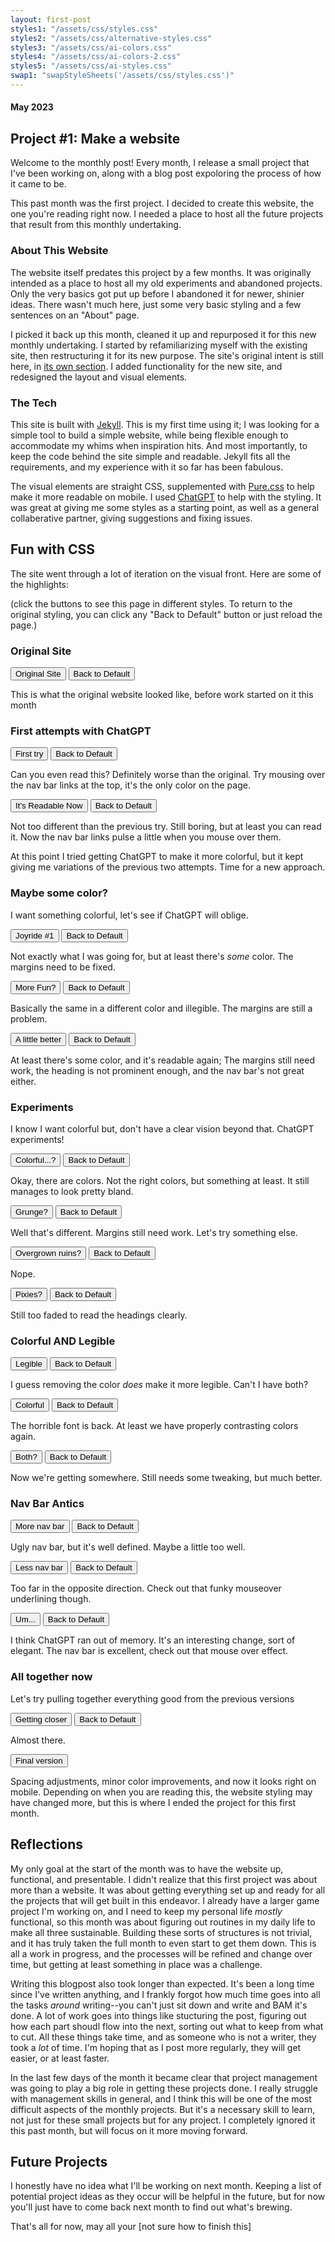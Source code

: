 ```yaml
---
layout: first-post
styles1: "/assets/css/styles.css"
styles2: "/assets/css/alternative-styles.css"
styles3: "/assets/css/ai-colors.css"
styles4: "/assets/css/ai-colors-2.css"
styles5: "/assets/css/ai-styles.css"
swap1: "swapStyleSheets('/assets/css/styles.css')"
---
```


<script>
function removeStyleSheet(sheet) {
  sheet.ownerNode.parentNode.removeChild(sheet.ownerNode);
}

function removeAllSheets() {
  while (document.styleSheets.length > 0) {
    removeStyleSheet(document.styleSheets[0]);
  }
}

function addStyleSheet(sheet) {
  var link = document.createElement('link');
  link.rel = "stylesheet";
  link.type = "text/css";
  link.href = sheet;
  document.head.appendChild(link);
}

function swapStyleSheets(newSheet) {
  removeAllSheets();
  addStyleSheet(newSheet);
  addStyleSheet("/assets/css/first-post-styles.css");  
}

function resetDefaultStyles() {
  swapStyleSheets("https://cdn.jsdelivr.net/npm/purecss@3.0.0/build/pure-min.css");
  addStyleSheet("/assets/css/styles.css");
}
</script>

#### May 2023

## Project #1: Make a website

Welcome to the monthly post! Every month, I release a small project that I've been working on, along with a blog post expoloring the process of how it came to be.

This past month was the first project. I decided to create this website, the one you're reading right now. I needed a place to host all the future projects that result from this monthly undertaking.

### About This Website

The website itself predates this project by a few months. It was originally intended as a place to host all my old experiments and abandoned projects. Only the very basics got put up before I abandoned it for newer, shinier ideas. There wasn't much here, just some very basic styling and a few sentences on an "About" page.

I picked it back up this month, cleaned it up and repurposed it for this new monthly undertaking. I started by refamiliarizing myself with the existing site, then restructuring it for its new purpose. The site's original intent is still here, in [its own section](/crypt.html). I added functionality for the new site, and redesigned the layout and visual elements.

### The Tech

This site is built with [Jekyll](https://jekyllrb.com/). This is my first time using it; I was looking for a simple tool to build a simple website, while being flexible enough to accommodate my whims when inspiration hits. And most importantly, to keep the code behind the site simple and readable. Jekyll fits all the requirements, and my experience with it so far has been fabulous.

The visual elements are straight CSS, supplemented with [Pure.css](https://purecss.io/) to help make it more readable on mobile. I used [ChatGPT](https://chat.openai.com/) to help  with the styling. It was great at giving me some styles as a starting point, as well as a general collaberative partner, giving suggestions and fixing issues.

## Fun with CSS

The site went through a lot of iteration on the visual front. Here are some of the highlights:

(click the buttons to see this page in different styles. To return to the original styling, you can click any "Back to Default" button or just reload the page.)

### Original Site

<button onclick="swapStyleSheets('/assets/css/old_CSS/original.css')">Original Site</button>
<button onclick="resetDefaultStyles()">Back to Default</button>

This is what the original website looked like, before work started on it this month

### First attempts with ChatGPT

<button onclick="swapStyleSheets('/assets/css/old_CSS/v2.css')">First try</button>
<button onclick="resetDefaultStyles()">Back to Default</button>

Can you even read this? Definitely worse than the original. Try mousing over the nav bar links at the top, it's the only color on the page.

<button onclick="swapStyleSheets('/assets/css/old_CSS/v3.css')">It's Readable Now</button>
<button onclick="resetDefaultStyles()">Back to Default</button>

Not too different than the previous try. Still boring, but at least you can read it. Now the nav bar links pulse a little when you mouse over them.

At this point I tried getting ChatGPT to make it more colorful, but it kept giving me variations of the previous two attempts. Time for a new approach.

### Maybe some color?

I want something colorful, let's see if ChatGPT will oblige.

<button onclick="swapStyleSheets('/assets/css/old_CSS/v4.css')">Joyride #1</button>
<button onclick="resetDefaultStyles()">Back to Default</button>

Not exactly what I was going for, but at least there's *some* color. The margins need to be fixed.

<button onclick="swapStyleSheets('/assets/css/old_CSS/v6.css')">More Fun?</button>
<button onclick="resetDefaultStyles()">Back to Default</button>

Basically the same in a different color and illegible. The margins are still a problem.

<button onclick="swapStyleSheets('/assets/css/old_CSS/v7.css')">A little better</button>
<button onclick="resetDefaultStyles()">Back to Default</button>

At least there's some color, and it's readable again; The margins still need work, the heading is not prominent enough, and the nav bar's not great either.

### Experiments

I know I want colorful but, don't have a clear vision beyond that. ChatGPT experiments!

<button onclick="swapStyleSheets('/assets/css/old_CSS/v8.css')">Colorful...?</button>
<button onclick="resetDefaultStyles()">Back to Default</button>

Okay, there are colors. Not the right colors, but something at least. It still manages to look pretty bland.

<button onclick="swapStyleSheets('/assets/css/old_CSS/v9.css')">Grunge?</button>
<button onclick="resetDefaultStyles()">Back to Default</button>

Well that's different. Margins still need work. Let's try something else.

<button onclick="swapStyleSheets('/assets/css/old_CSS/v10.css')">Overgrown ruins?</button>
<button onclick="resetDefaultStyles()">Back to Default</button>

Nope.

<button onclick="swapStyleSheets('/assets/css/old_CSS/v11.css')">Pixies?</button>
<button onclick="resetDefaultStyles()">Back to Default</button>

Still too faded to read the headings clearly.

### Colorful AND Legible

<button onclick="swapStyleSheets('/assets/css/old_CSS/v12.css')">Legible</button>
<button onclick="resetDefaultStyles()">Back to Default</button>

I guess removing the color *does* make it more legible. Can't I have both?

<button onclick="swapStyleSheets('/assets/css/old_CSS/v13.css')">Colorful</button>
<button onclick="resetDefaultStyles()">Back to Default</button>

The horrible font is back. At least we have properly contrasting colors again.

<button onclick="swapStyleSheets('/assets/css/old_CSS/v14.css')">Both?</button>
<button onclick="resetDefaultStyles()">Back to Default</button>

Now we're getting somewhere. Still needs some tweaking, but much better.

### Nav Bar Antics

<button onclick="swapStyleSheets('/assets/css/old_CSS/v15.css')">More nav bar</button>
<button onclick="resetDefaultStyles()">Back to Default</button>

Ugly nav bar, but it's well defined. Maybe a little too well.

<button onclick="swapStyleSheets('/assets/css/old_CSS/v16.css')">Less nav bar</button>
<button onclick="resetDefaultStyles()">Back to Default</button>

Too far in the opposite direction. Check out that funky mouseover underlining though.

<button onclick="swapStyleSheets('/assets/css/old_CSS/v18.css')">Um...</button>
<button onclick="resetDefaultStyles()">Back to Default</button>

I think ChatGPT ran out of memory. It's an interesting change, sort of elegant. The nav bar is excellent, check out that mouse over effect.

### All together now

Let's try pulling together everything good from the previous versions

<button onclick="swapStyleSheets('/assets/css/old_CSS/v21.css')">Getting closer</button>
<button onclick="resetDefaultStyles()">Back to Default</button>

Almost there.

<button onclick="resetDefaultStyles()">Final version</button>

Spacing adjustments, minor color improvements, and now it looks right on mobile. Depending on when you are reading this, the website styling may have changed more, but this is where I ended the project for this first month.

## Reflections

My only goal at the start of the month was to have the website up, functional, and presentable. I didn't realize that this first project was about more than a website. It was about getting everything set up and ready for all the projects that will get built in this endeavor. I already have a larger game project I'm working on, and I need to keep my personal life *mostly* functional, so this month was about figuring out routines in my daily life to make all three sustainable. Building these sorts of structures is not trivial, and it has truly taken the full month to even start to get them down. This is all a work in progress, and the processes will be refined and change over time, but getting at least something in place was a challenge.

Writing this blogpost also took longer than expected. It's been a long time since I've written anything, and I frankly forgot how much time goes into all the tasks *around* writing--you can't just sit down and write and BAM it's done. A lot of work goes into things like stucturing the post, figuring out how each part shoudl flow into the next, sorting out what to keep from what to cut. All these things take time, and as someone who is not a writer, they took a *lot* of time. I'm hoping that as I post more regularly, they will get easier, or at least faster.

In the last few days of the month it became clear that project management was going to play a big role in getting these projects done. I really struggle with management skills in general, and I think this will be one of the most difficult aspects of the monthly projects. But it's a necessary skill to learn, not just for these small projects but for any project. I completely ignored it this past month, but will focus on it more moving forward.

## Future Projects

I honestly have no idea what I'll be working on next month. Keeping a list of potential project ideas as they occur will be helpful in the future, but for now you'll just have to come back next month to find out what's brewing.

That's all for now, may all your [not sure how to finish this]
